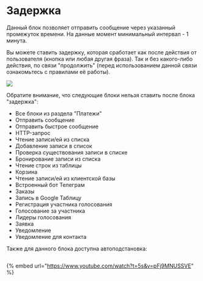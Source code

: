 # Задержка

Данный блок позволяет отправить сообщение через указанный промежуток времени. На данные момент минимальный интервал - 1 минута.&#x20;

Вы можете ставить задержку, которая сработает как после действия от пользователя (кнопка или любая другая фраза). Так и без какого-либо действия, по связи "продолжить" (перед использованием данной связи ознакомьтесь с правилами её работы).

![](../../../../.gitbook/assets/3г.png)

Обратите внимание, что следующие блоки нельзя ставить после блока "задержка":

* Все блоки из раздела "Платежи"
* Отправить сообщение&#x20;
* Отправить быстрое сообщение&#x20;
* HTTP-запрос&#x20;
* Чтение записи/ей из списка&#x20;
* Добавление записи в список&#x20;
* Проверка существования записи в списке&#x20;
* Бронирование записи из списка&#x20;
* Чтение строк из таблицы&#x20;
* Корзина&#x20;
* Чтение записи/ей из клиентской базы&#x20;
* Встроенный бот Телеграм&#x20;
* Заказы&#x20;
* Запись в Google Таблицу&#x20;
* Регистрация участника голосования&#x20;
* Голосование за участника&#x20;
* Лидеры голосования&#x20;
* Заявка&#x20;
* Уведомление&#x20;
* Уведомление для контакта



Также для данного блока доступна автоподстановка:

<figure><img src="../../../../.gitbook/assets/1 (4).jpg" alt=""><figcaption></figcaption></figure>

{% embed url="https://www.youtube.com/watch?t=5s&v=pFj9MNUSSVE" %}
